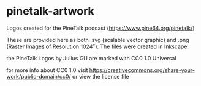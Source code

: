 # pinetalk-artwork
Logos created for the PineTalk podcast (https://www.pine64.org/pinetalk/)

These are provided here as both .svg (scalable vector graphic) and .png (Raster Images of Resolution 1024²).
The files were created in Inkscape.

the PineTalk Logos by Julius GU are marked with CC0 1.0 Universal

for more info about CC0 1.0 visit 
https://creativecommons.org/share-your-work/public-domain/cc0/
or view the license file
